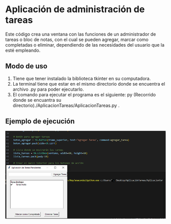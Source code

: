 # Aplicación de administración de tareas
 Este código crea una ventana con las funciones de un administrador de tareas o bloc de notas, con el cual se pueden agregar, marcar como completadas o eliminar, dependiendo de las necesidades del usuario que la esté empleando.

## Modo de uso 
 1. Tiene que tener instalado la biblioteca tkinter en su computadora.
 2. La terminal tiene que estar en el mismo directorio donde se encuentra el archivo .py para poder ejecutarlo.
 3. El comando para ejecutar el programa es el siguiente: py (Recorrido donde se encuantra su directorio)./AplicacionTareas/AplicacionTareas.py .

## Ejemplo de ejecución
![alt text](image.png)